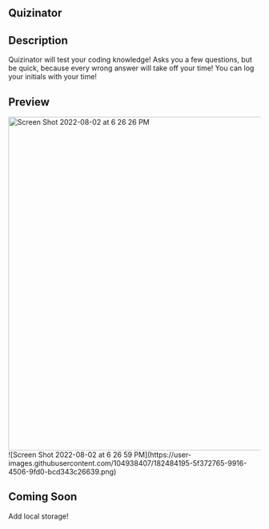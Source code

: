 ## Quizinator

## Description
Quizinator will test your coding knowledge! Asks you a few questions, but be quick, because every wrong answer will take off your time!
You can log your initials with your time!

## Preview
<img width="667" alt="Screen Shot 2022-08-02 at 6 26 26 PM" src="https://user-images.githubusercontent.com/104938407/182484191-85b3660b-73d3-4299-bbce-b86c25998da6.png">
![Screen Shot 2022-08-02 at 6 26 59 PM](https://user-images.githubusercontent.com/104938407/182484195-5f372765-9916-4506-9fd0-bcd343c26639.png)

## Coming Soon
Add local storage!
